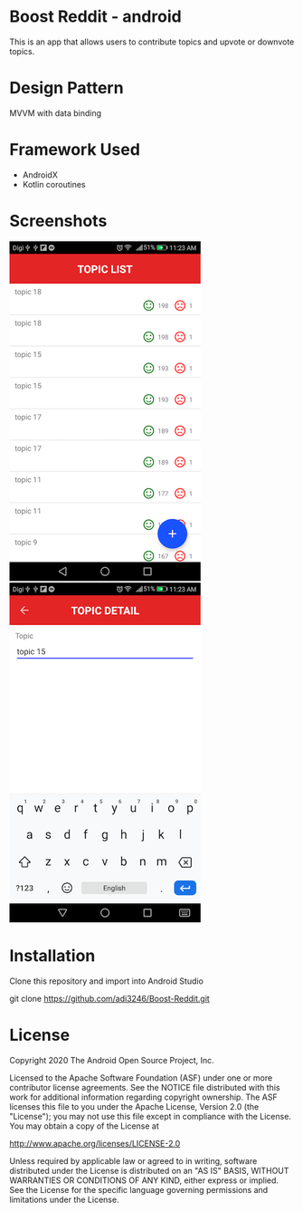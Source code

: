 # Boost Reddit - android

This is an app that allows users to contribute topics and upvote or downvote topics.


# Design Pattern
MVVM with data binding

# Framework Used
- AndroidX
- Kotlin coroutines

# Screenshots
![](Screenshot_1.png)
![](Screenshot_2.png)

# Installation
Clone this repository and import into Android Studio

git clone https://github.com/adi3246/Boost-Reddit.git

# License
Copyright 2020 The Android Open Source Project, Inc.

Licensed to the Apache Software Foundation (ASF) under one or more contributor license agreements. See the NOTICE file distributed with this work for additional information regarding copyright ownership. The ASF licenses this file to you under the Apache License, Version 2.0 (the "License"); you may not use this file except in compliance with the License. You may obtain a copy of the License at

http://www.apache.org/licenses/LICENSE-2.0

Unless required by applicable law or agreed to in writing, software distributed under the License is distributed on an "AS IS" BASIS, WITHOUT WARRANTIES OR CONDITIONS OF ANY KIND, either express or implied. See the License for the specific language governing permissions and limitations under the License.
